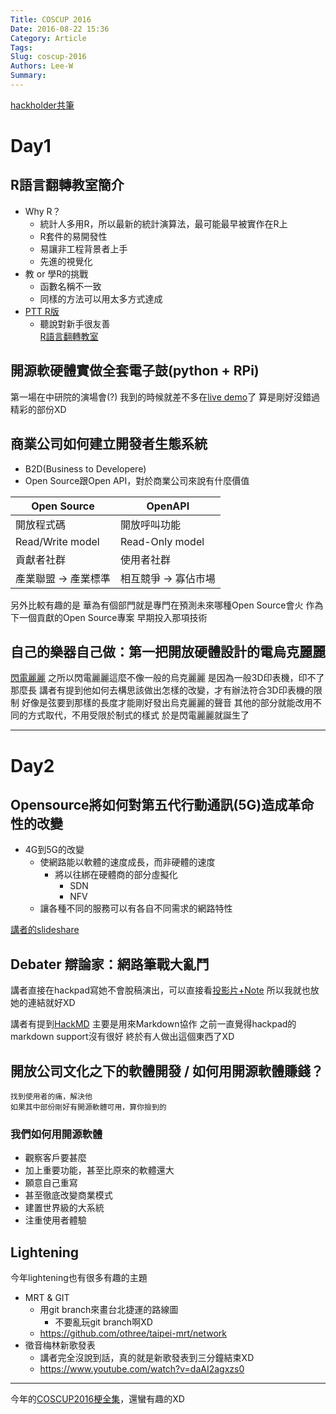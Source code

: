 ```yaml
---
Title: COSCUP 2016
Date: 2016-08-22 15:36
Category: Article
Tags: 
Slug: coscup-2016
Authors: Lee-W
Summary: 
---
```


[hackholder共筆](http://beta.hackfoldr.org/coscup2016/)
<!--more-->
# Day1
## R語言翻轉教室簡介
- Why R？
	- 統計人多用R，所以最新的統計演算法，最可能最早被實作在R上
	- R套件的易開發性
	- 易讓非工程背景者上手
	- 先進的視覺化 
- 教 or 學R的挑戰
	- 函數名稱不一致
	- 同樣的方法可以用太多方式達成
- [PTT R版](https://www.ptt.cc/bbs/R_Language/index.html)
	- 聽說對新手很友善  
[R語言翻轉教室](http://datascienceandr.org)

## 開源軟硬體實做全套電子鼓(python + RPi)
第一場在中研院的演場會(?)
我到的時候就差不多在[live demo](https://www.youtube.com/watch?v=WZMPEVGUpgg&t=29m50s)了
算是剛好沒錯過精彩的部份XD

## 商業公司如何建立開發者生態系統
- B2D(Business to Developere)  
- Open Source跟Open API，對於商業公司來說有什麼價值  

Open Source|OpenAPI
---|---
開放程式碼|開放呼叫功能
Read/Write model|Read-Only model
貢獻者社群|使用者社群
產業聯盟 -> 產業標準|相互競爭 -> 寡佔市場

另外比較有趣的是
華為有個部門就是專門在預測未來哪種Open Source會火
作為下一個貢獻的Open Source專案
早期投入那項技術

## 自己的樂器自己做：第一把開放硬體設計的電烏克麗麗
[閃電麗麗](https://ukulele.design/tw/)
之所以閃電麗麗這麼不像一般的烏克麗麗
是因為一般3D印表機，印不了那麼長
講者有提到他如何去構思該做出怎樣的改變，才有辦法符合3D印表機的限制
好像是弦要到那樣的長度才能剛好發出烏克麗麗的聲音
其他的部分就能改用不同的方式取代，不用受限於制式的樣式
於是閃電麗麗就誕生了

---
# Day2
## Opensource將如何對第五代行動通訊(5G)造成革命性的改變
- 4G到5G的改變
	- 使網路能以軟體的速度成長，而非硬體的速度
  		- 將以往綁在硬體商的部分虛擬化
      		- SDN
          - NFV
	- 讓各種不同的服務可以有各自不同需求的網路特性

[講者的slideshare](http://www.slideshare.net/ChiahanWu/opensource5g?ref=http://www.slideshare.net/ChiahanWu/slideshelf)

## Debater 辯論家：網路筆戰大亂鬥
講者直接在hackpad寫她不會脫稿演出，可以直接看[投影片+Note](
https://docs.google.com/presentation/d/1RxJxZ_HAWZkDNIy9y2UZPZ3M7oNIxcdLJd6UzIO9egc/edit)
所以我就也放她的連結就好XD

講者有提到[HackMD](https://hackmd.io)
主要是用來Markdown協作
之前一直覺得hackpad的markdown support沒有很好
終於有人做出這個東西了XD

## 開放公司文化之下的軟體開發 / 如何用開源軟體賺錢？
```
找到使用者的痛，解決他  
如果其中部份剛好有開源軟體可用，算你撿到的  
```
### 我們如何用開源軟體
- 觀察客戶要甚麼
- 加上重要功能，甚至比原來的軟體還大
- 願意自己重寫
- 甚至徹底改變商業模式
- 建置世界級的大系統
- 注重使用者體驗

## Lightening
今年lightening也有很多有趣的主題
- MRT & GIT
	- 用git branch來畫台北捷運的路線圖
		- 不要亂玩git branch啊XD
	- https://github.com/othree/taipei-mrt/network
- 徵音梅林新歌發表
	- 講者完全沒說到話，真的就是新歌發表到三分鐘結束XD
  - https://www.youtube.com/watch?v=daAI2agxzs0

---
今年的[COSCUP2016梗全集](http://beta.hackfoldr.org/coscup2016/https%253A%252F%252Fhackpad.com%252FCOSCUP2016-5wENY4uxqSX)，還蠻有趣的XD